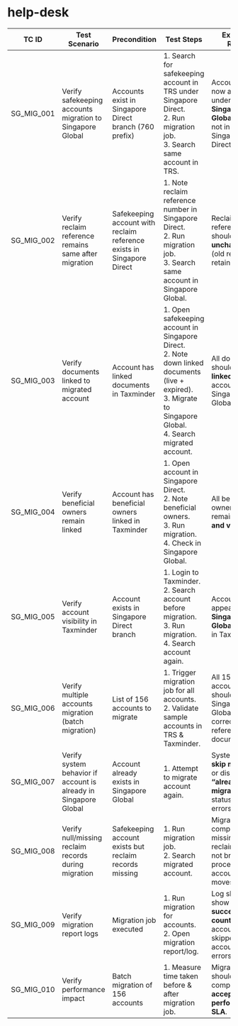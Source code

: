 # help-desk

| **TC ID**    | **Test Scenario**                                                | **Precondition**                                                      | **Test Steps**                                                                                                                                                           | **Expected Result**                                                                       |
| ------------ | ---------------------------------------------------------------- | --------------------------------------------------------------------- | ------------------------------------------------------------------------------------------------------------------------------------------------------------------------ | ----------------------------------------------------------------------------------------- |
| SG\_MIG\_001 | Verify safekeeping accounts migration to Singapore Global        | Accounts exist in Singapore Direct branch (760 prefix)                | 1. Search for safekeeping account in TRS under Singapore Direct. <br>2. Run migration job. <br>3. Search same account in TRS.                                            | Account should now appear under **Singapore Global branch**, not in Singapore Direct.     |
| SG\_MIG\_002 | Verify reclaim reference remains same after migration            | Safekeeping account with reclaim reference exists in Singapore Direct | 1. Note reclaim reference number in Singapore Direct. <br>2. Run migration job. <br>3. Search same account in Singapore Global.                                          | Reclaim reference should remain **unchanged** (old reference retained).                   |
| SG\_MIG\_003 | Verify documents linked to migrated account                      | Account has linked documents in Taxminder                             | 1. Open safekeeping account in Singapore Direct. <br>2. Note down linked documents (live + expired). <br>3. Migrate to Singapore Global. <br>4. Search migrated account. | All documents should still be **linked** to the account in Singapore Global.              |
| SG\_MIG\_004 | Verify beneficial owners remain linked                           | Account has beneficial owners linked in Taxminder                     | 1. Open account in Singapore Direct. <br>2. Note beneficial owners. <br>3. Run migration. <br>4. Check in Singapore Global.                                              | All beneficial owners should remain **intact and visible**.                               |
| SG\_MIG\_005 | Verify account visibility in Taxminder                           | Account exists in Singapore Direct branch                             | 1. Login to Taxminder. <br>2. Search account before migration. <br>3. Run migration. <br>4. Search account again.                                                        | Account should appear under **Singapore Global branch** in Taxminder.                     |
| SG\_MIG\_006 | Verify multiple accounts migration (batch migration)             | List of 156 accounts to migrate                                       | 1. Trigger migration job for all accounts. <br>2. Validate sample accounts in TRS & Taxminder.                                                                           | All 156 accounts should move to Singapore Global, with correct references and documents.  |
| SG\_MIG\_007 | Verify system behavior if account is already in Singapore Global | Account already exists in Singapore Global                            | 1. Attempt to migrate account again.                                                                                                                                     | System should **skip migration** or display **“already migrated”** status without errors. |
| SG\_MIG\_008 | Verify null/missing reclaim records during migration             | Safekeeping account exists but reclaim records missing                | 1. Run migration job. <br>2. Search migrated account.                                                                                                                    | Migration completes but missing reclaims should not break process; account still moves.   |
| SG\_MIG\_009 | Verify migration report logs                                     | Migration job executed                                                | 1. Run migration for accounts. <br>2. Open migration report/log.                                                                                                         | Log should show **success/failure count**, migrated accounts, skipped accounts, errors.   |
| SG\_MIG\_010 | Verify performance impact                                        | Batch migration of 156 accounts                                       | 1. Measure time taken before & after migration job.                                                                                                                      | Migration should complete within **acceptable performance SLA**.                          |
